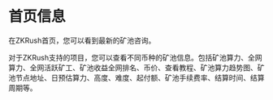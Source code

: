# 首页信息

在ZKRush首页，您可以看到最新的矿池咨询。

对于ZKRush支持的项目，您可以查看不同币种的矿池信息。包括矿池算力、全网算力、全网活跃矿工、矿池收益全网排名、币价、查看教程、矿池算力趋势图、矿池节点地址、日预估算力、高度、难度、起付额、矿池手续费率、结算时间、结算周期等。